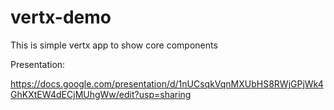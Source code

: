 # vertx-demo
This is simple vertx app to show core components

Presentation:

https://docs.google.com/presentation/d/1nUCsqkVqnMXUbHS8RWjGPjWk4GhKXtEW4dECjMUhgWw/edit?usp=sharing
